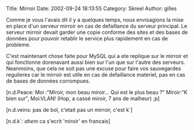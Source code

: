 Title: Mirroir
Date: 2002-09-24 18:13:55
Category: Skreel
Author: gilles

Comme je vous l'avais dit il y a quelques temps, nous envisagions la mise en place d'un serveur mirroir en cas de defaillance du serveur principal. Le serveur mirroir devait garder une copie conforme des sites et des bases de données pour pouvoir retablir le service plus rapidement en cas de probleme.

C'est maintenant chose faite pour MySQL qui a ete replique sur le mirroir et qui fonctionne dorenavant aussi bien sur l'un que sur l'autre des serveurs. Neanmoins, que cela ne soit pas une excuse pour faire vos sauvegardes regulieres car le mirroir est utile en cas de defaillance materiel, pas en cas de bases de données corrompues.

[n.d.Peace: Moi :"Miroir, mon beau miroir... Qui est le plus beau ?" Miroir:"K bien sur", Moi:VLAN! (Hop, a cassé miroir, 7 ans de malheur) ;p]

[n.d.veins: pas de bol, c'etait pas un mirroir, c'est k`]

[n.d.k`: *ahem* ca s'ecrit 'miroir' en francais]